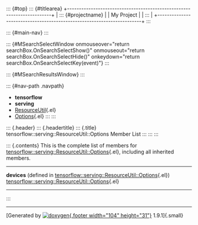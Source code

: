 ::: {#top}
::: {#titlearea}
+-----------------------------------------------------------------------+
| ::: {#projectname}                                                    |
| My Project                                                            |
| :::                                                                   |
+-----------------------------------------------------------------------+
:::

::: {#main-nav}
:::

::: {#MSearchSelectWindow onmouseover="return searchBox.OnSearchSelectShow()" onmouseout="return searchBox.OnSearchSelectHide()" onkeydown="return searchBox.OnSearchSelectKey(event)"}
:::

::: {#MSearchResultsWindow}
:::

::: {#nav-path .navpath}
-   **tensorflow**
-   **serving**
-   [ResourceUtil](classtensorflow_1_1serving_1_1ResourceUtil.html){.el}
-   [Options](structtensorflow_1_1serving_1_1ResourceUtil_1_1Options.html){.el}
:::
:::

::: {.header}
::: {.headertitle}
::: {.title}
tensorflow::serving::ResourceUtil::Options Member List
:::
:::
:::

::: {.contents}
This is the complete list of members for
[tensorflow::serving::ResourceUtil::Options](structtensorflow_1_1serving_1_1ResourceUtil_1_1Options.html){.el},
including all inherited members.

  ----------------------------------------------------------------------------------------------------------------------------------------- ---------------------------------------------------------------------------------------------------------------- --
  **devices** (defined in [tensorflow::serving::ResourceUtil::Options](structtensorflow_1_1serving_1_1ResourceUtil_1_1Options.html){.el})   [tensorflow::serving::ResourceUtil::Options](structtensorflow_1_1serving_1_1ResourceUtil_1_1Options.html){.el}   
  ----------------------------------------------------------------------------------------------------------------------------------------- ---------------------------------------------------------------------------------------------------------------- --
:::

------------------------------------------------------------------------

[Generated by [![doxygen](doxygen.svg){.footer width="104"
height="31"}](https://www.doxygen.org/index.html) 1.9.1]{.small}

